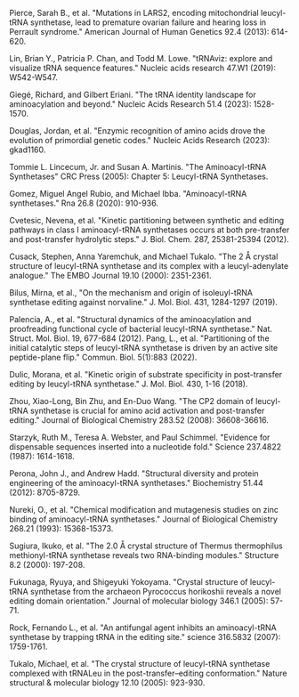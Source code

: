 Pierce, Sarah B., et al. "Mutations in LARS2, encoding mitochondrial leucyl-tRNA synthetase, lead to premature ovarian failure and hearing loss in Perrault syndrome." American Journal of Human Genetics 92.4 (2013): 614-620.

Lin, Brian Y., Patricia P. Chan, and Todd M. Lowe. "tRNAviz: explore and visualize tRNA sequence features." Nucleic acids research 47.W1 (2019): W542-W547.

Giegé, Richard, and Gilbert Eriani. "The tRNA identity landscape for aminoacylation and beyond." Nucleic Acids Research 51.4 (2023): 1528-1570.


Douglas, Jordan, et al. "Enzymic recognition of amino acids drove the evolution of primordial genetic codes." Nucleic Acids Research (2023): gkad1160.


Tommie L. Lincecum, Jr. and Susan A. Martinis. "The Aminoacyl-tRNA Synthetases" CRC Press (2005): Chapter 5: Leucyl-tRNA Synthetases.



Gomez, Miguel Angel Rubio, and Michael Ibba. "Aminoacyl-tRNA synthetases." Rna 26.8 (2020): 910-936.

Cvetesic, Nevena, et al. "Kinetic partitioning between synthetic and editing pathways in class I aminoacyl-tRNA synthetases occurs at both pre-transfer and post-transfer hydrolytic steps." J. Biol. Chem. 287, 25381-25394 (2012).

Cusack, Stephen, Anna Yaremchuk, and Michael Tukalo. "The 2 Å crystal structure of leucyl-tRNA synthetase and its complex with a leucyl-adenylate analogue." The EMBO Journal 19.10 (2000): 2351-2361.

Bilus, Mirna, et al., "On the mechanism and origin of isoleuyl-tRNA synthetase editing against norvaline." J. Mol. Biol. 431, 1284-1297 (2019).



Palencia, A., et al. "Structural dynamics of the aminoacylation and proofreading functional cycle of bacterial leucyl-tRNA synthetase." Nat. Struct. Mol. Biol. 19, 677-684 (2012).
Pang, L., et al. "Partitioning of the initial catalytic steps of leucyl-tRNA synthetase is driven by an active site peptide-plane flip." Commun. Biol. 5(1):883 (2022).


Dulic, Morana, et al. "Kinetic origin of substrate specificity in post-transfer editing by leucyl-tRNA synthetase." J. Mol. Biol. 430, 1-16 (2018).

Zhou, Xiao-Long, Bin Zhu, and En-Duo Wang. "The CP2 domain of leucyl-tRNA synthetase is crucial for amino acid activation and post-transfer editing." Journal of Biological Chemistry 283.52 (2008): 36608-36616.



Starzyk, Ruth M., Teresa A. Webster, and Paul Schimmel. "Evidence for dispensable sequences inserted into a nucleotide fold." Science 237.4822 (1987): 1614-1618.

Perona, John J., and Andrew Hadd. "Structural diversity and protein engineering of the aminoacyl-tRNA synthetases." Biochemistry 51.44 (2012): 8705-8729.




Nureki, O., et al. "Chemical modification and mutagenesis studies on zinc binding of aminoacyl-tRNA synthetases." Journal of Biological Chemistry 268.21 (1993): 15368-15373.





Sugiura, Ikuko, et al. "The 2.0 Å crystal structure of Thermus thermophilus methionyl-tRNA synthetase reveals two RNA-binding modules." Structure 8.2 (2000): 197-208.



Fukunaga, Ryuya, and Shigeyuki Yokoyama. "Crystal structure of leucyl-tRNA synthetase from the archaeon Pyrococcus horikoshii reveals a novel editing domain orientation." Journal of molecular biology 346.1 (2005): 57-71.



Rock, Fernando L., et al. "An antifungal agent inhibits an aminoacyl-tRNA synthetase by trapping tRNA in the editing site." science 316.5832 (2007): 1759-1761.



Tukalo, Michael, et al. "The crystal structure of leucyl-tRNA synthetase complexed with tRNALeu in the post-transfer–editing conformation." Nature structural & molecular biology 12.10 (2005): 923-930.



